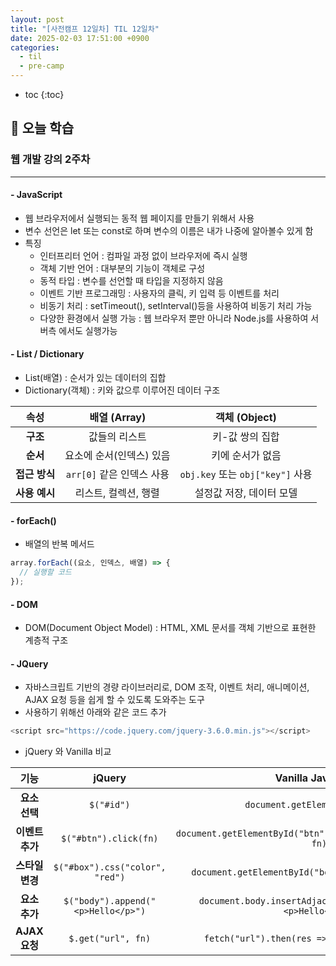```yaml
---
layout: post
title: "[사전캠프 12일차] TIL 12일차"
date: 2025-02-03 17:51:00 +0900
categories: 
  - til
  - pre-camp
---
```


* toc
{:toc}

## 📖 오늘 학습
### 웹 개발 강의 2주차

<!-- <h4> 📃 </h4> -->

---

#### - JavaScript
- 웹 브라우저에서 실행되는 동적 웹 페이지를 만들기 위해서 사용
- 변수 선언은 let 또는 const로 하며 변수의 이름은 내가 나중에 알아볼수 있게 함
- 특징
    - 인터프리터 언어 : 컴파일 과정 없이 브라우저에 즉시 실행
    - 객체 기반 언어 : 대부분의 기능이 객체로 구성
    - 동적 타입 : 변수를 선언할 때 타입을 지정하지 않음
    - 이벤트 기반 프로그래밍 : 사용자의 클릭, 키 입력 등 이벤트를 처리
    - 비동기 처리 : setTimeout(), setInterval()등을 사용하여 비동기 처리 가능
    - 다양한 환경에서 실행 가능 : 웹 브라우저 뿐만 아니라 Node.js를 사용하여 서버측 에서도 실행가능

#### - List / Dictionary
- List(배열) : 순서가 있는 데이터의 집합
- Dictionary(객체) : 키와 값으루 이루어진 데이터 구조

|     속성      |       배열 (Array)        |          객체 (Object)           |
| :-----------: | :-----------------------: | :------------------------------: |
|   **구조**    |       값들의 리스트       |         키-값 쌍의 집합          |
|   **순서**    | 요소에 순서(인덱스) 있음  |         키에 순서가 없음         |
| **접근 방식** | `arr[0]` 같은 인덱스 사용 | `obj.key` 또는 `obj["key"]` 사용 |
| **사용 예시** |   리스트, 컬렉션, 행렬    |     설정값 저장, 데이터 모델     |

#### - forEach()
- 배열의 반복 메서드
>
```javascript
array.forEach((요소, 인덱스, 배열) => {
  // 실행할 코드
});
```

#### - DOM
- DOM(Document Object Model) : HTML, XML 문서를 객체 기반으로 표현한 계층적 구조

#### - JQuery
- 자바스크립트 기반의 경량 라이브러리로, DOM 조작, 이벤트 처리, 애니메이션, AJAX 요청 등을 쉽게 할 수 있도록 도와주는 도구
- 사용하기 위해선 아래와 같은 코드 추가
```javascript
<script src="https://code.jquery.com/jquery-3.6.0.min.js"></script>
```
- jQuery 와 Vanilla 비교

|      기능       |               jQuery               |                       Vanilla JavaScript                        |
| :-------------: | :--------------------------------: | :-------------------------------------------------------------: |
|  **요소 선택**  |             `$("#id")`             |                 `document.getElementById("id")`                 |
| **이벤트 추가** |       `$("#btn").click(fn)`        | `document.getElementById("btn").addEventListener("click", fn)`  |
| **스타일 변경** |  `$("#box").css("color", "red")`   |      `document.getElementById("box").style.color = "red"`       |
|  **요소 추가**  | `$("body").append("<p>Hello</p>")` | `document.body.insertAdjacentHTML("beforeend", "<p>Hello</p>")` |
|  **AJAX 요청**  |         `$.get("url", fn)`         |         `fetch("url").then(res => res.json()).then(fn)`         |

<!-- --- -->

<!-- <h2> 💬 </h2> -->

<!-- <h4>  </h4> -->

